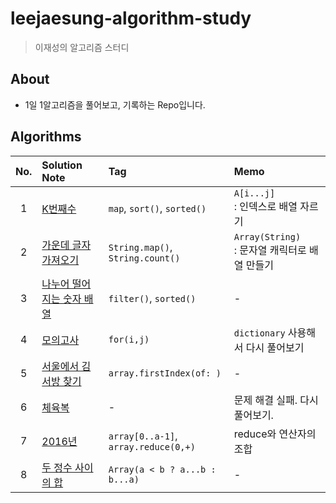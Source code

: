 # leejaesung-algorithm-study

> 이재성의 알고리즘 스터디

## About

* 1일 1알고리즘을 풀어보고, 기록하는 Repo입니다.


## Algorithms

| No. | Solution Note | Tag | Memo |
|:---:|:---|:---|:---|
|1|[K번째수](https://github.com/blackturtle2/Leejaesung-algorithm-study/tree/master/Algorithms/20190415%20K%EB%B2%88%EC%A7%B8%EC%88%98)| `map`, `sort()`, `sorted()` | `A[i...j]`<br>: 인덱스로 배열 자르기 |
|2|[가운데 글자 가져오기](https://github.com/blackturtle2/Leejaesung-algorithm-study/tree/master/Algorithms/20190416%20%EA%B0%80%EC%9A%B4%EB%8D%B0%20%EA%B8%80%EC%9E%90%20%EA%B0%80%EC%A0%B8%EC%98%A4%EA%B8%B0)| `String.map()`, `String.count()` | `Array(String)`<br>: 문자열 캐릭터로 배열 만들기 |
|3|[나누어 떨어지는 숫자 배열](https://github.com/blackturtle2/Leejaesung-algorithm-study/tree/master/Algorithms/20190416%20%EB%82%98%EB%88%84%EC%96%B4%20%EB%96%A8%EC%96%B4%EC%A7%80%EB%8A%94%20%EC%88%AB%EC%9E%90%20%EB%B0%B0%EC%97%B4)| `filter()`, `sorted()` | - |
|4|[모의고사](https://github.com/blackturtle2/Leejaesung-algorithm-study/tree/master/Algorithms/20190416%20%EB%AA%A8%EC%9D%98%EA%B3%A0%EC%82%AC)| `for(i,j)` | `dictionary` 사용해서 다시 풀어보기 |
|5|[서울에서 김서방 찾기](https://github.com/blackturtle2/Leejaesung-algorithm-study/tree/master/Algorithms/20190416%20%EC%84%9C%EC%9A%B8%EC%97%90%EC%84%9C%20%EA%B9%80%EC%84%9C%EB%B0%A9%20%EC%B0%BE%EA%B8%B0)| `array.firstIndex(of: )` | - |
|6|[체육복](https://github.com/blackturtle2/Leejaesung-algorithm-study/tree/master/Algorithms/20190417%20%EC%B2%B4%EC%9C%A1%EB%B3%B5)| - | 문제 해결 실패. 다시 풀어보기.
|7|[2016년](https://github.com/blackturtle2/Leejaesung-algorithm-study/tree/master/Algorithms/20190422%202016%EB%85%84)| `array[0..a-1]`, `array.reduce(0,+)` | reduce와 연산자의 조합
|8|[두 정수 사이의 합](https://github.com/blackturtle2/Leejaesung-algorithm-study/tree/master/Algorithms/20190422%20%EB%91%90%20%EC%A0%95%EC%88%98%20%EC%82%AC%EC%9D%B4%EC%9D%98%20%ED%95%A9)| `Array(a < b ? a...b : b...a)` | - |
